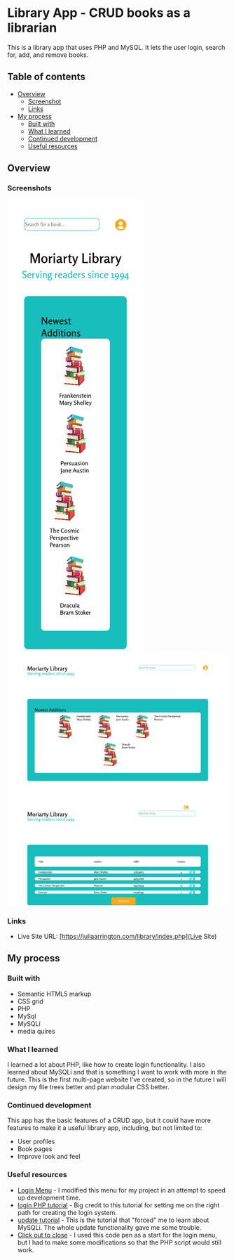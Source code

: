 # Library App - CRUD books as a librarian

This is a library app that uses PHP and MySQL. It lets the user login, search for, add, and remove books.

## Table of contents

- [Overview](#overview)
  - [Screenshot](#screenshot)
  - [Links](#links)
- [My process](#my-process)
  - [Built with](#built-with)
  - [What I learned](#what-i-learned)
  - [Continued development](#continued-development)
  - [Useful resources](#useful-resources)

## Overview

### Screenshots

![](screenshots/mobile.png) ![](screenshots/dest.png) ![](screenshots/list.png)

### Links

- Live Site URL: [https://juliaarrington.com/library/index.php](Live Site)

## My process

### Built with

- Semantic HTML5 markup
- CSS grid
- PHP
- MySql
- MySQLi
- media quires

### What I learned

I learned a lot about PHP, like how to create login functionality. I also learned about MySQLi and that is something I want to work with more in the future. This is the first multi-page website I've created, so in the future I will design my file trees better and plan modular CSS better.

### Continued development

This app has the basic features of a CRUD app, but it could have more features to make it a useful library app, including, but not limited to:

- User profiles
- Book pages
- Improve look and feel

### Useful resources

- [Login Menu](https://codepen.io/colorlib/pen/rxddKy) - I modified this menu for my project in an attempt to speed up development time.
- [login PHP tutorial](https://codeshack.io/secure-login-system-php-mysql/) - Big credit to this tutorial for setting me on the right path for creating the login system.
- [update tutorial](https://www.11zon.com/zon/php/how-to-update-data-in-php-using-form-mysqli.php) - This is the tutorial that "forced" me to learn about MySQLi. The whole update functionality gave me some trouble.
- [Click out to close](https://codepen.io/nbalaguer/pen/PVbEjm) - I used this code pen as a start for the login menu, but I had to make some modifications so that the PHP script would still work.
